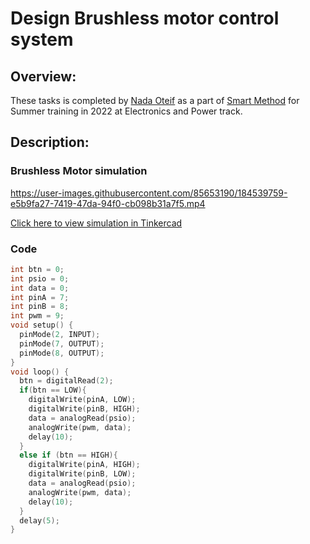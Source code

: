 
# Design Brushless motor control system 
## Overview:

These tasks is completed by [Nada Oteif](https://sa.linkedin.com/in/nadaoteif) as a part of [Smart Method](https://s-m.com.sa/en/index.html) for Summer training in 2022 at Electronics and Power track.

## Description:

### Brushless Motor simulation



https://user-images.githubusercontent.com/85653190/184539759-e5b9fa27-7419-47da-94f0-cb098b31a7f5.mp4


[Click here to view simulation in Tinkercad](https://www.tinkercad.com/things/k81S1oNHR6e)

### Code 
``` c++ 
int btn = 0;
int psio = 0;
int data = 0;
int pinA = 7;
int pinB = 8;
int pwm = 9;
void setup() {
  pinMode(2, INPUT);
  pinMode(7, OUTPUT);
  pinMode(8, OUTPUT);
}
void loop() {
  btn = digitalRead(2);
  if(btn == LOW){
    digitalWrite(pinA, LOW);
    digitalWrite(pinB, HIGH);
    data = analogRead(psio);
    analogWrite(pwm, data);
    delay(10);  
  }
  else if (btn == HIGH){
    digitalWrite(pinA, HIGH);
    digitalWrite(pinB, LOW);
    data = analogRead(psio);
    analogWrite(pwm, data);
    delay(10);  
  }
  delay(5);
}
```

